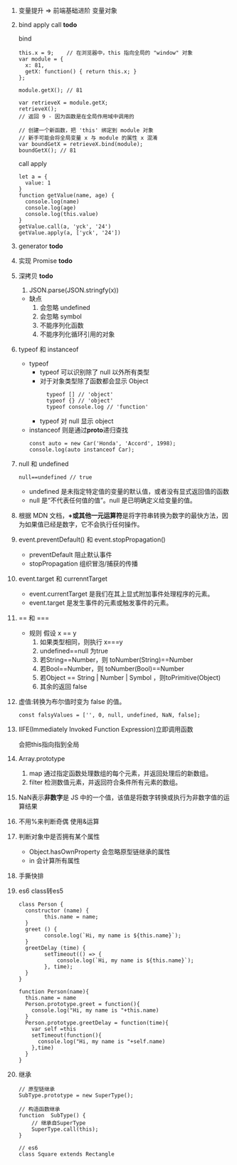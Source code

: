 1. 变量提升 => 前端基础进阶 变量对象
2. bind apply call **todo**

   bind

   ```
   this.x = 9;    // 在浏览器中，this 指向全局的 "window" 对象
   var module = {
     x: 81,
     getX: function() { return this.x; }
   };

   module.getX(); // 81

   var retrieveX = module.getX;
   retrieveX();
   // 返回 9 - 因为函数是在全局作用域中调用的

   // 创建一个新函数，把 'this' 绑定到 module 对象
   // 新手可能会将全局变量 x 与 module 的属性 x 混淆
   var boundGetX = retrieveX.bind(module);
   boundGetX(); // 81
   ```

   call apply

   ```
   let a = {
     value: 1
   }
   function getValue(name, age) {
     console.log(name)
     console.log(age)
     console.log(this.value)
   }
   getValue.call(a, 'yck', '24')
   getValue.apply(a, ['yck', '24'])
   ```

3. generator **todo**
4. 实现 Promise **todo**
5. 深拷贝 **todo**
   1. JSON.parse(JSON.stringfy(x))
   - 缺点
     1. 会忽略 undefined
     2. 会忽略 symbol
     3. 不能序列化函数
     4. 不能序列化循环引用的对象
6. typeof 和 instanceof
   - typeof
     - typeof 可以识别除了 null 以外所有类型
     - 对于对象类型除了函数都会显示 Object
       ```
         typeof [] // 'object'
         typeof {} // 'object'
         typeof console.log // 'function'
       ```
     - typeof 对 null 显示 object
   - instanceof 则是通过**proto**递归查找
     ```
     const auto = new Car('Honda', 'Accord', 1998);
     console.log(auto instanceof Car);
     ```
7. null 和 undefined
   ```
   null==undefined // true
   ```
   - undefined 是未指定特定值的变量的默认值，或者没有显式返回值的函数
   - null 是“不代表任何值的值”。null 是已明确定义给变量的值。
8. 根据 MDN 文档，**+或其他一元运算符**是将字符串转换为数字的最快方法，因为如果值已经是数字，它不会执行任何操作。
9. event.preventDefault() 和 event.stopPropagation()
   - preventDefault 阻止默认事件
   - stopPropagation 组织冒泡/捕获的传播
10. event.target 和 currenntTarget
    - event.currentTarget 是我们在其上显式附加事件处理程序的元素。
    - event.target 是发生事件的元素或触发事件的元素。
11. == 和 ===
    - 规则 假设 x == y
      1. 如果类型相同，则执行 x===y
      2. undefined==null 为true
      3. 若String==Number，则 toNumber(String)==Number
      4. 若Bool==Number，则 toNumber(Bool)==Number
      5. 若Object == String | Number | Symbol ，则toPrimitive(Object)
      6. 其余的返回 false
12. 虚值:转换为布尔值时变为 false 的值。
    ~~~
    const falsyValues = ['', 0, null, undefined, NaN, false];
    ~~~
13. IIFE(Immediately Invoked Function Expression)立即调用函数

    会把this指向指到全局
    
14. Array.prototype
    1. map 通过指定函数处理数组的每个元素，并返回处理后的新数组。
    2. filter 检测数值元素，并返回符合条件所有元素的数组。
15. NaN表示**非数字**是 JS 中的一个值，该值是将数字转换或执行为非数字值的运算结果
16. 不用%来判断奇偶 使用&运算
17. 判断对象中是否拥有某个属性
    - Object.hasOwnProperty 会忽略原型链继承的属性
    - in 会计算所有属性
      
18. 手撕快排
19. es6 class转es5
    ~~~
    class Person {
      constructor (name) {
            this.name = name;
      }
      greet () {
            console.log(`Hi, my name is ${this.name}`);
      }
      greetDelay (time) {
            setTimeout(() => {
                console.log(`Hi, my name is ${this.name}`);
            }, time);
      }
    }
    
    function Person(name){
      this.name = name
      Person.prototype.greet = function(){
        console.log("Hi, my name is "+this.name)
      }
      Person.prototype.greetDelay = function(time){
        var self =this
        setTimeout(function(){
          console.log("Hi, my name is "+self.name)
        },time)
      }
    }
    ~~~
20. 继承
    ~~~
    // 原型链继承
    SubType.prototype = new SuperType();

    // 构造函数继承 
    function  SubType() {
        // 继承自SuperType
        SuperType.call(this);
    }

    // es6
    class Square extends Rectangle
    ~~~